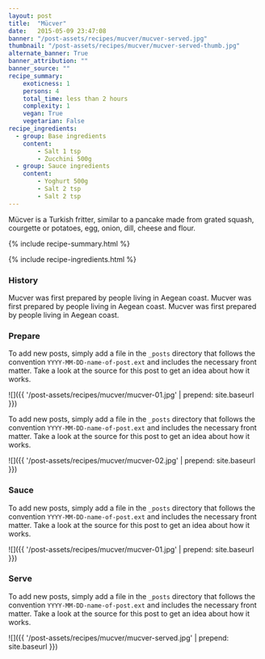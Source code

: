 ```yaml
---
layout: post
title:  "Mücver"
date:   2015-05-09 23:47:08
banner: "/post-assets/recipes/mucver/mucver-served.jpg"
thumbnail: "/post-assets/recipes/mucver/mucver-served-thumb.jpg"
alternate_banner: True
banner_attribution: ""
banner_source: ""
recipe_summary:
    exoticness: 1
    persons: 4
    total_time: less than 2 hours
    complexity: 1
    vegan: True
    vegetarian: False
recipe_ingredients:
  - group: Base ingredients
    content:
        - Salt 1 tsp
        - Zucchini 500g
  - group: Sauce ingredients            
    content:
        - Yoghurt 500g
        - Salt 2 tsp
        - Salt 2 tsp
---
```


Mücver is a Turkish fritter, similar to a pancake made from grated squash, courgette or potatoes, egg, onion, dill, cheese and flour.

<!--more-->

{% include recipe-summary.html %}

{% include recipe-ingredients.html %}

### History

Mucver was first prepared by people living in Aegean coast. Mucver was first prepared by people living in Aegean coast. 
Mucver was first prepared by people living in Aegean coast. 


### Prepare

To add new posts, simply add a file in the `_posts` directory that follows the convention `YYYY-MM-DD-name-of-post.ext` and includes the necessary front matter. Take a look at the source for this post to get an idea about how it works.

![]({{ '/post-assets/recipes/mucver/mucver-01.jpg' | prepend: site.baseurl }})


To add new posts, simply add a file in the `_posts` directory that follows the convention `YYYY-MM-DD-name-of-post.ext` and includes the necessary front matter. Take a look at the source for this post to get an idea about how it works.

![]({{ '/post-assets/recipes/mucver/mucver-02.jpg' | prepend: site.baseurl }})

### Sauce

To add new posts, simply add a file in the `_posts` directory that follows the convention `YYYY-MM-DD-name-of-post.ext` and includes the necessary front matter. Take a look at the source for this post to get an idea about how it works.

![]({{ '/post-assets/recipes/mucver/mucver-01.jpg' | prepend: site.baseurl }})

### Serve

To add new posts, simply add a file in the `_posts` directory that follows the convention `YYYY-MM-DD-name-of-post.ext` and includes the necessary front matter. Take a look at the source for this post to get an idea about how it works.

![]({{ '/post-assets/recipes/mucver/mucver-served.jpg' | prepend: site.baseurl }})
